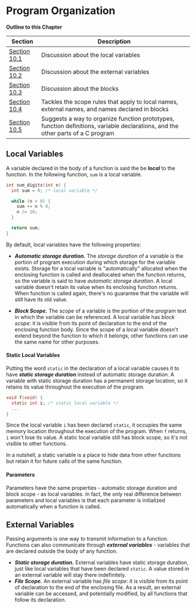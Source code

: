 # Program Organization

**Outline to this Chapter**

| Section                                 | Description                                                                                                                     |
| --------------------------------------- | ------------------------------------------------------------------------------------------------------------------------------- |
| [Section 10.1](#local-variables)        | Discussion about the local variables                                                                                            |
| [Section 10.2](#external-variables)     | Discussion about the external variables                                                                                         |
| [Section 10.3](#blocks)                 | Discussion about the blocks                                                                                                     |
| [Section 10.4](#scope)                  | Tackles the scope rules that apply to local names, external names, and names declared in blocks                                 |
| [Section 10.5](#organizing-a-c-program) | Suggests a way to organize function prototypes, function definitions, variable declarations, and the other parts of a C program |

## Local Variables

A variable declared in the body of a function is said the be **_local_** to the function. In the following function, `sum` is a local variable.

```c
int sum_digits(int n) {
  int sum = 0; /* local variable */

  while (n > 0) {
    sum += n % 0;
    n /= 10;
  }

  return sum;
}
```

By default, local variables have the following properties:

- **_Automatic storage duration._**
  The _storage duration_ of a variable is the portion of program execution during which storage for the variable exists. Storage for a local variable is "automatically" allocated when the enclosing function is called and deallocated when the function returns, so the variable is said to have _automatic storage duration_.
  A local variable doesn't retain its value when its enclosing function returns. When function is called again, there's no guarantee that the variable will still have its old value.

- **_Block Scope._**
  The _scope_ of a variable is the portion of the program text in which the variable can be referenced. A local variable has _block scope:_ it is visible from its point of declaration to the end of the enclosing function body.
  Since the scope of a local variable doesn't extend beyond the function to which it belongs, other functions can use the same name for other purposes.

#### Static Local Variables

Putting the word `static` in the declaration of a local variable causes it to have **_static storage duration_** instead of automatic storage duration.
A variable with static storage duration has a permanent storage location, so it retains its value throughout the execution of the program.

```c
void f(void) {
  static int i; /* static local variable */
  ...
}
```

Since the local variable `i` has been declared `static`, it occupies the same memory location throughout the execution of the program. When `f` returns, `i` won't lose its value.
A static local variable still has block scope, so it's not visible to other functions.

In a nutshell, a static variable is a place to hide data from other functions but retain it for future calls of the same function.

#### Parameters

Parameters have the same properties - automatic storage duration and block scope - as local variables. In fact, the only real difference between parameters and local variables is that each parameter is initialized automatically when a function is called.

## External Variables

Passing arguments is one way to transmit information to a function. Functions can also communicate through **_external variables_** - variables that are declared outside the body of any function.

- **_Static storage duration._**
  External variables have static storage duration, just like local variables that have been declared `static`. A value stored in an external variable will stay there indefinitely.
- **_File Scope._**
  An external variable has _file scope_: it is visible from its point of declaration to the end of the enclosing file. As a result, an external variable can be accessed, and potentially modified, by all functions that follow its declaration.
